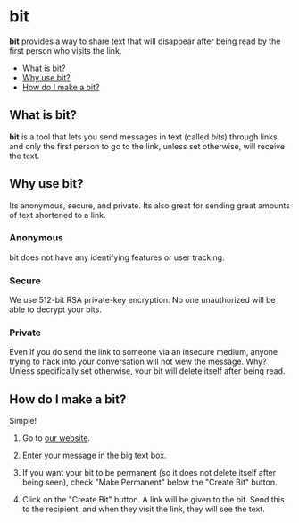 # bit
**bit** provides a way to share text that will disappear after being read by the first person who visits the link.
* [What is bit?](#what-is-bit)
* [Why use bit?](#why-use-bit)
* [How do I make a bit?](#how-do-i-make-a-bit)

## What is bit?
**bit** is a tool that lets you send messages in text (called _bits_) through links, and only the first person to go to the link, unless set otherwise, will receive the text.

## Why use bit?
Its anonymous, secure, and private. Its also great for sending great amounts of text shortened to a link.
### Anonymous
bit does not have any identifying features or user tracking.
### Secure
We use 512-bit RSA private-key encryption. No one unauthorized will be able to decrypt your bits.
### Private
Even if you do send the link to someone via an insecure medium, anyone trying to hack into your conversation will not view the message. Why? Unless specifically set otherwise, your bit will delete itself after being read.

## How do I make a bit?
Simple!

1. Go to [our website](http://bitapp.cf/).

2. Enter your message in the big text box.

3. If you want your bit to be permanent (so it does not delete itself after being seen), check "Make Permanent" below the "Create Bit" button.

4. Click on the "Create Bit" button. A link will be given to the bit. Send this to the recipient, and when they visit the link, they will see the text.
